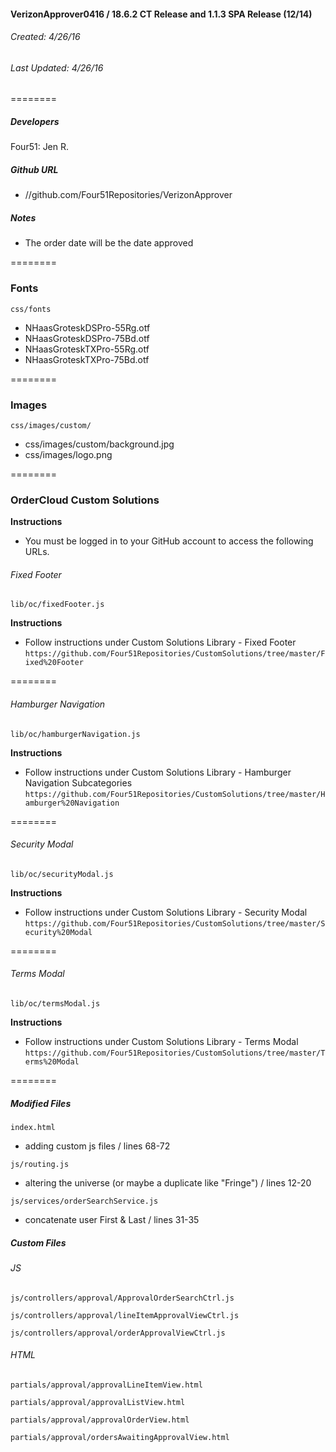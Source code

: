 #### VerizonApprover0416 / 18.6.2 CT Release and 1.1.3 SPA Release (12/14)  
###### Created: 4/26/16
###### Last Updated: 4/26/16
======== 

##### Developers
Four51: Jen R.

##### Github URL 
* //github.com/Four51Repositories/VerizonApprover

##### Notes
* The order date will be the date approved

========

### Fonts
`css/fonts` 
* NHaasGroteskDSPro-55Rg.otf
* NHaasGroteskDSPro-75Bd.otf
* NHaasGroteskTXPro-55Rg.otf
* NHaasGroteskTXPro-75Bd.otf

======== 

### Images
`css/images/custom/` 
* css/images/custom/background.jpg
* css/images/logo.png

========

### OrderCloud Custom Solutions
**Instructions**
* You must be logged in to your GitHub account to access the following URLs.

###### Fixed Footer
`lib/oc/fixedFooter.js`

**Instructions**
* Follow instructions under Custom Solutions Library - Fixed Footer
`https://github.com/Four51Repositories/CustomSolutions/tree/master/Fixed%20Footer`

========

###### Hamburger Navigation
`lib/oc/hamburgerNavigation.js`

**Instructions**
* Follow instructions under Custom Solutions Library - Hamburger Navigation Subcategories
`https://github.com/Four51Repositories/CustomSolutions/tree/master/Hamburger%20Navigation`

========

###### Security Modal
`lib/oc/securityModal.js`

**Instructions**
* Follow instructions under Custom Solutions Library - Security Modal
`https://github.com/Four51Repositories/CustomSolutions/tree/master/Security%20Modal`

========

###### Terms Modal
`lib/oc/termsModal.js`

**Instructions**
* Follow instructions under Custom Solutions Library - Terms Modal
`https://github.com/Four51Repositories/CustomSolutions/tree/master/Terms%20Modal`

========

##### Modified Files
`index.html` 
* adding custom js files / lines 68-72

`js/routing.js` 
* altering the universe (or maybe a duplicate like "Fringe") / lines 12-20

`js/services/orderSearchService.js`  <!--TODO: um no-->
* concatenate user First & Last / lines 31-35

##### Custom Files

###### JS
`js/controllers/approval/ApprovalOrderSearchCtrl.js`

`js/controllers/approval/lineItemApprovalViewCtrl.js` 

`js/controllers/approval/orderApprovalViewCtrl.js` 

###### HTML
`partials/approval/approvalLineItemView.html` 

`partials/approval/approvalListView.html` 

`partials/approval/approvalOrderView.html` 

`partials/approval/ordersAwaitingApprovalView.html`


